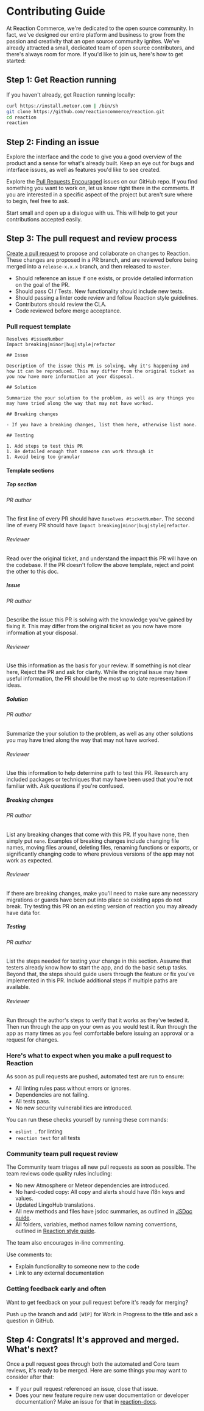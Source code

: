 # Contributing Guide

At Reaction Commerce, we're dedicated to the open source community. In fact, we've designed our entire platform and business to grow from the passion and creativity that an open source community ignites. We've already attracted a small, dedicated team of open source contributors, and there's always room for more. If you'd like to join us, here's how to get started:

## Step 1: Get Reaction running

If you haven't already, get Reaction running locally:

```sh
curl https://install.meteor.com | /bin/sh
git clone https://github.com/reactioncommerce/reaction.git
cd reaction
reaction
```

## Step 2: Finding an issue

Explore the interface and the code to give you a good overview of the product and a sense for what's already built. Keep an eye out for bugs and interface issues, as well as features you'd like to see created.

Explore the [Pull Requests Encouraged](https://github.com/reactioncommerce/reaction/issues?q=is%3Aissue+is%3Aopen+label%3Apull-requests-encouraged) issues on our GitHub repo. If you find something you want to work on, let us know right there in the comments. If you are interested in a specific aspect of the project but aren't sure where to begin, feel free to ask.

Start small and open up a dialogue with us. This will help to get your contributions accepted easily.

## Step 3: The pull request and review process

[Create a pull request](https://help.github.com/articles/creating-a-pull-request/) to propose and collaborate on changes to Reaction. These changes are proposed in a PR branch, and are reviewed before being merged into a `release-x.x.x` branch, and then released to `master`.

-   Should reference an issue if one exists, or provide detailed information on the goal of the PR.
-   Should pass CI / Tests. New functionality should include new tests.
-   Should passing a linter code review and follow Reaction style guidelines.
-   Contributors should review the CLA.
-   Code reviewed before merge acceptance.

### Pull request template

```
Resolves #issueNumber
Impact breaking|minor|bug|style|refactor

## Issue

Description of the issue this PR is solving, why it's happening and how it can be reproduced. This may differ from the original ticket as you now have more information at your disposal.

## Solution

Summarize the your solution to the problem, as well as any things you may have tried along the way that may not have worked.

## Breaking changes

- If you have a breaking changes, list them here, otherwise list none.

## Testing

1. Add steps to test this PR
1. Be detailed enough that someone can work through it
1. Avoid being too granular
```

#### Template sections

##### Top section

###### PR author

The first line of every PR should have `Resolves #ticketNumber`.
The second line of every PR should have `Impact breaking|minor|bug|style|refactor`.

###### Reviewer

Read over the original ticket, and understand the impact this PR will have on the codebase. If the PR doesn't follow the above template, reject and point the other to this doc.

##### Issue

###### PR author

Describe the issue this PR is solving with the knowledge you've gained by fixing it. This may differ from the original ticket as you now have more information at your disposal.

###### Reviewer

Use this information as the basis for your review. If something is not clear here, Reject the PR and ask for clarity. While the original issue may have useful information, the PR should be the most up to date representation if ideas.

##### Solution

###### PR author

Summarize the your solution to the problem, as well as any other solutions you may have tried along the way that may not have worked.

###### Reviewer

Use this information to help determine path to test this PR. Research any included packages or techniques that may have been used that you're not familiar with. Ask questions if you're confused.

##### Breaking changes

###### PR author

List any breaking changes that come with this PR. If you have none, then simply put `none`. Examples of breaking changes include changing file names, moving files around, deleting files, renaming functions or exports, or significantly changing code to where previous versions of the app may not work as expected.

###### Reviewer

If there are breaking changes, make you'll need to make sure any necessary migrations or guards have been put into place so existing apps do not break. Try testing this PR on an existing version of reaction you may already have data for.

##### Testing

###### PR author

List the steps needed for testing your change in this section. Assume that testers already know how to start the app, and do the basic setup tasks. Beyond that, the steps should guide users through the feature or fix you've implemented in this PR. Include additional steps if multiple paths are available.

###### Reviewer

Run through the author's steps to verify that it works as they've tested it. Then run through the app on your own as you would test it. Run through the app as many times as you feel comfortable before issuing an approval or a request for changes.

### Here's what to expect when you make a pull request to Reaction

As soon as pull requests are pushed, automated test are run to ensure:

-   All linting rules pass without errors or ignores.
-   Dependencies are not failing.
-   All tests pass.
-   No new security vulnerabilities are introduced.

You can run these checks yourself by running these commands:

-   `eslint .` for linting
-   `reaction test` for all tests

### Community team pull request review

The Community team triages all new pull requests as soon as possible. The team reviews code quality rules including:

-   No new Atmosphere or Meteor dependencies are introduced.
-   No hard-coded copy: All copy and alerts should have i18n keys and values.
-   Updated LingoHub translations.
-   All new methods and files have jsdoc summaries, as outlined in [JSDoc guide](https://github.com/reactioncommerce/reaction-jsdoc#how-to-write-docs).
-   All folders, variables, method names follow naming conventions, outlined in [Reaction style guide](/developer/styleguide.md).

The team also encourages in-line commenting.

Use comments to:

-   Explain functionality to someone new to the code
-   Link to any external documentation

### Getting feedback early and often

Want to get feedback on your pull request before it's ready for merging?

Push up the branch and add `[WIP]` for Work in Progress to the title and ask a question in GitHub.

## Step 4: Congrats! It's approved and merged. What's next?

Once a pull request goes through both the automated and Core team reviews, it's ready to be merged. Here are some things you may want to consider after that:

-   If your pull request referenced an issue, close that issue.
-   Does your new feature require new user documentation or developer documentation? Make an issue for that in [reaction-docs](https://github.com/reactioncommerce/reaction-docs/issues).
